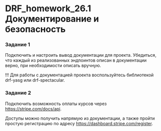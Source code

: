 # DRF_homework_26.1 Документирование и безопасность

### Задание 1  

Подключить и настроить вывод документации для проекта.
Убедиться, что каждый из реализованных эндпоинтов описан в документации верно, при необходимости описать вручную.

!!! Для работы с документацией проекта воспользуйтесь библиотекой drf-yasg или drf-spectacular.

### Задание 2  

Подключить возможность оплаты курсов через https://stripe.com/docs/api.

Доступы можно получить напрямую из документации,
а также пройти простую регистрацию по адресу https://dashboard.stripe.com/register.
